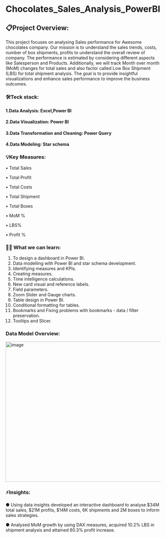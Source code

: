 # Chocolates_Sales_Analysis_PowerBI

## 📋Project Overview:

This project focuses on analysing Sales performance for Awesome chocolates company. 
Our mission is to understand the sales trends, costs, number of box shipments, profits to understand the overall review of company.
The performance is estimated by considering different aspects like Salesperson and Products. 
Additionally, we will track Month over month (MoM) changes for total sales and also factor called Low Box Shipment (LBS) for total shipment analysis. 
The goal is to provide insightful visualizations and enhance sales performance to improve the business outcomes.

### 🛠️Teck stack:

#### 1.Data Analysis: Excel,Power BI

#### 2.Data Visualization: Power BI

#### 3.Data Transformation and Cleaning: Power Query

#### 4.Data Modeling: Star schema

### 💡Key Measures:

•	Total Sales

•	Total Profit

•	Total Costs

•	Total Shipment

•	Total Boxes

•	MoM %

•	LBS%

•	Profit %

### 👩‍💻 What we can learn:

1.	To design a dashboard in Power BI.
2.	 Data modelling with Power BI and star schema development.
3.	 Identifying measures and KPIs. 
4.	 Creating measures.
5.	 Time intelligence calculations.
6.	 New card visual and reference labels. 
7.	 Field parameters.
8.	 Zoom Slider and Gauge charts. 
9.	Table design in Power BI.
10.	Conditional formatting for tables. 
11.	Bookmarks and Fixing problems with bookmarks - data / filter preservation.
12.	Tooltips and Slicer.

### Data Model Overview:
<img width="940" height="456" alt="image" src="https://github.com/user-attachments/assets/3e7bcd69-31dd-4121-bd73-85305f028030" />

 
### ⚡️Insights:

● Using data insights developed an interactive dashboard to analyse $34M total sales,
$21M profits, $14M costs, 6K shipments and 2M boxes to inform sales strategies.

● Analysed MoM growth by using DAX measures, acquired 10.2% LBS in shipment analysis and attained 60.3% profit increase.
